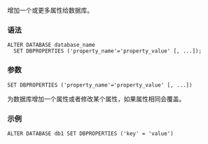 增加一个或更多属性给数据库。
### 语法
```
ALTER DATABASE database_name
  SET DBPROPERTIES ('property_name'='property_value' [, ...]);
```
### 参数
```
SET DBPROPERTIES ('property_name'='property_value' [, ...])
```
为数据库增加一个属性或者修改某个属性，如果属性相同会覆盖。

### 示例
```
ALTER DATABASE db1 SET DBPROPERTIES ('key' = 'value')
```
